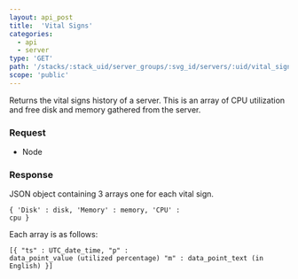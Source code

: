 ```yaml
---
layout: api_post
title:  'Vital Signs'
categories:
  - api
  - server
type: 'GET'
path: '/stacks/:stack_uid/server_groups/:svg_id/servers/:uid/vital_signs'
scope: 'public'
---
```


Returns the vital signs history of a server. This is an array of CPU utilization and free disk and memory gathered from the server.

### Request

* Node

### Response

JSON object containing 3 arrays one for each vital sign.

<code class="inline-code">{
	'Disk' : disk,
	'Memory' : memory,
	'CPU' : cpu
}</code>

Each array is as follows:

<code class="inline-code">[{
	"ts" : UTC\_date\_time,
	"p" : data\_point\_value (utilized percentage)
	"m" : data\_point\_text (in English)
}]</code>